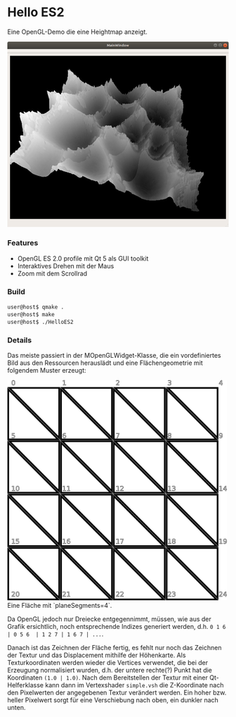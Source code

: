 # Hello ES2
Eine OpenGL-Demo die eine Heightmap anzeigt.

<center>
<img src="docs/screenshot.png"/>
</center>

### Features
  * OpenGL ES 2.0 profile mit Qt 5 als GUI toolkit
  * Interaktives Drehen mit der Maus
  * Zoom mit dem Scrollrad
  
### Build
```sh
user@host$ qmake .
user@host$ make
user@host$ ./HelloES2
```
  
### Details
Das meiste passiert in der MOpenGLWidget-Klasse, die ein vordefiniertes Bild aus den Ressourcen herauslädt und eine Flächengeometrie mit folgendem Muster erzeugt:

<img width="500" src="docs/planemesh.png" />
Eine Fläche mit `planeSegments=4`.


Da OpenGL jedoch nur Dreiecke entgegennimmt, müssen, wie aus der Grafik ersichtlich, noch entsprechende Indizes generiert werden, d.h. `0 1 6 | 0 5 6  | 1 2 7 | 1 6 7 | ...`.

Danach ist das Zeichnen der Fläche fertig, es fehlt nur noch das Zeichnen der Textur und das Displacement mithilfe der Höhenkarte.
Als Texturkoordinaten werden wieder die Vertices verwendet, die bei der Erzeugung normalisiert wurden, d.h. der untere rechte(?) Punkt hat die Koordinaten `(1.0 | 1.0)`. Nach dem Bereitstellen der Textur mit einer Qt-Helferklasse kann dann im Vertexshader `simple.vsh` die Z-Koordinate nach den Pixelwerten der angegebenen Textur verändert werden. Ein hoher bzw. heller Pixelwert sorgt für eine Verschiebung nach oben, ein dunkler nach unten.